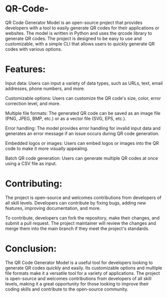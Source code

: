 # QR-Code-
QR Code Generator Model is an open-source project that provides developers with a tool to easily generate QR codes for their applications or websites. The model is written in Python and uses the qrcode library to generate QR codes.  The project is designed to be easy to use and customizable, with a simple CLI that allows users to quickly generate QR codes with various options.

# Features:

Input data: Users can input a variety of data types, such as URLs, text, email addresses, phone numbers, and more.

Customizable options: Users can customize the QR code's size, color, error correction level, and more.

Multiple file formats: The generated QR code can be saved as an image file (PNG, JPEG, BMP, etc.) or as a vector file (SVG, EPS, etc.).

Error handling: The model provides error handling for invalid input data and generates an error message if an issue occurs during QR code generation.

Embedded logos or images: Users can embed logos or images into the QR code to make it more visually appealing.

Batch QR code generation: Users can generate multiple QR codes at once using a CSV file as input.

# Contributing:

The project is open-source and welcomes contributions from developers of all skill levels. Developers can contribute by fixing bugs, adding new features, improving documentation, and more.

To contribute, developers can fork the repository, make their changes, and submit a pull request. The project maintainer will review the changes and merge them into the main branch if they meet the project's standards.

# Conclusion:

The QR Code Generator Model is a useful tool for developers looking to generate QR codes quickly and easily. Its customizable options and multiple file formats make it a versatile tool for a variety of applications. The project is open-source and welcomes contributions from developers of all skill levels, making it a great opportunity for those looking to improve their coding skills and contribute to the open-source community.
